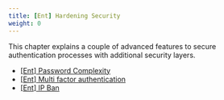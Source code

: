```yaml
---
title: [Ent] Hardening Security
weight: 0
---
```

This chapter explains a couple of advanced features to secure authentication processes with additional security layers.

* [[Ent] Password Complexity](../ent-password-complexity/)
* [[Ent] Multi factor authentication](../ent-multi-factor-authentication/)
* [[Ent] IP Ban](../ent-ip-ban/)
